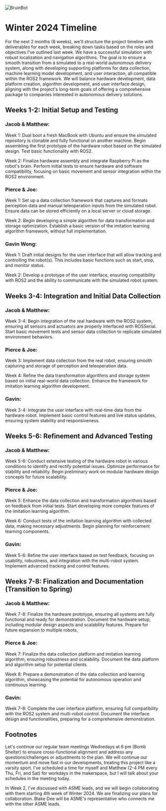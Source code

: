 ![BruinBot](https://jacobsayono.github.io/assets/misc/bruinbot.png)

# Winter 2024 Timeline
For the next 2 months (8 weeks), we'll structure the project timeline with deliverables for each week, breaking down tasks based on the roles and objectives I've outlined last week. We have a successful simulation with robust localization and navigation algorithms. The goal is to ensure a smooth transition from a simulated to a real-world autonomous delivery system, along with developing supporting platforms for data collection, machine learning model development, and user interaction, all compatible within the ROS2 framework. We will balance hardware development, data platform creation, algorithm development, and user interface design, aligning with the project's long-term goals of offering a comprehensive package to companies interested in autonomous delivery solutions.
## Weeks 1-2: Initial Setup and Testing
### Jacob & Matthew:
Week 1: Dual boot a fresh MacBook with Ubuntu and ensure the simulated repository is clonable and fully functional on another machine. Begin assembling the first prototype of the hardware robot based on the simulated design. Test basic functionality with ROS2.

Week 2: Finalize hardware assembly and integrate Raspberry Pi as the robot's brain. Perform initial tests to ensure hardware and software compatibility, focusing on basic movement and sensor integration within the ROS2 environment.
### Pierce & Joe:
Week 1: Set up a data collection framework that captures and formats perception data and manual teleoperation inputs from the simulated robot. Ensure data can be stored efficiently on a local server or cloud storage.

Week 2: Begin developing a simple algorithm for data transformation and storage optimization. Establish a basic version of the imitation learning algorithm framework, without full implementation.
### Gavin Wong:
Week 1: Draft initial designs for the user interface that will allow tracking and controlling the robot(s). This includes basic functions such as start, stop, and monitor status.

Week 2: Develop a prototype of the user interface, ensuring compatibility with ROS2 and the ability to communicate with the simulated robot system.
## Weeks 3-4: Integration and Initial Data Collection
### Jacob & Matthew:
Week 3-4: Begin integration of the real hardware with the ROS2 system, ensuring all sensors and actuators are properly interfaced with ROSSerial. Start basic movement tests and sensor data collection to replicate simulated environment behaviors.
### Pierce & Joe:
Week 3: Implement data collection from the real robot, ensuring smooth capturing and storage of perception and teleoperation data.

Week 4: Refine the data transformation algorithms and storage system based on initial real-world data collection. Enhance the framework for imitation learning algorithm development.
### Gavin:
Week 3-4: Integrate the user interface with real-time data from the hardware robot. Implement basic control features and live status updates, ensuring system stability and responsiveness.
## Weeks 5-6: Refinement and Advanced Testing
### Jacob & Matthew:
Week 5-6: Conduct extensive testing of the hardware robot in various conditions to identify and rectify potential issues. Optimize performance for stability and reliability. Begin preliminary work on modular hardware design concepts for future scalability.
### Pierce & Joe:
Week 5: Enhance the data collection and transformation algorithms based on feedback from initial tests. Start developing more complex features of the imitation learning algorithm.

Week 6: Conduct tests of the imitation learning algorithm with collected data, making necessary adjustments. Begin planning for reinforcement learning components.
### Gavin:
Week 5-6: Refine the user interface based on test feedback, focusing on usability, robustness, and integration with the multi-robot system. Implement advanced tracking and control features.
## Weeks 7-8: Finalization and Documentation (Transition to Spring)
### Jacob & Matthew:
Week 7-8: Finalize the hardware prototype, ensuring all systems are fully functional and ready for demonstration. Document the hardware setup, including modular design aspects and scalability features. Prepare for future expansion to multiple robots.
### Pierce & Joe:
Week 7: Finalize the data collection platform and imitation learning algorithm, ensuring robustness and scalability. Document the data platform and algorithm setup for potential clients.

Week 8: Prepare a demonstration of the data collection and learning algorithm, showcasing the potential for autonomous operation and continuous learning.
### Gavin:
Week 7-8: Complete the user interface platform, ensuring full compatibility with the ROS2 system and multi-robot control. Document the interface design and functionalities, preparing for a comprehensive demonstration.

## Footnotes
Let's continue our regular team meetings Wednedays at 6 pm (Bomb Shelter) to ensure cross-functional alignment and address any questions/challenges or adjustments to the plan. We will continue our momentum and move fast in our developments, treating this project like a varsity sport. I've scheduled a time for myself and Matthew (2-4 PM every Thu, Fri, and Sat) for workdays in the makerspace, but I will talk about your schedules in the meeting today.

In Week 2, I've discussed with ASME leads, and we will begin collaborating with them starting 4th week of Winter 2024. We are finalizing our plans for collaboration. Blake Dee will be ASME's representative who connects me with the other ASME leads.
